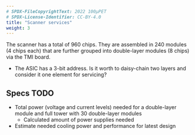```yaml
---
# SPDX-FileCopyrightText: 2022 100µPET
# SPDX-License-Identifier: CC-BY-4.0
title: "Scanner services"
weight: 3
---
```


The scanner has a total of 960 chips. They are assembled in 240 modules (4 chips each) that are further grouped into double-layer modules (8 chips) via the TMI board.
- The ASIC has a 3-bit address. Is it worth to daisy-chain two layers and consider it one element for servicing?

## Specs **TODO**
- Total power (voltage and current levels)  needed for a double-layer module and full tower with 30 double-layer modules
    - Calculated amount of power supplies needed
- Estimate needed cooling power and performance for latest design
